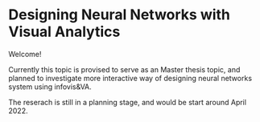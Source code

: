 # Designing Neural Networks with Visual Analytics

Welcome!

Currently this topic is provised to serve as an Master thesis topic, and planned to investigate more interactive way of designing neural networks system using infovis&VA.

The reserach is still in a planning stage, and would be start around April 2022.
